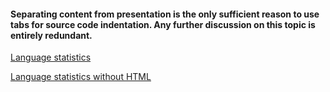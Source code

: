#### Separating content from presentation is the only sufficient reason to use tabs for source code indentation. Any further discussion on this topic is entirely redundant.

[Language statistics](https://github-readme-stats.vercel.app/api/top-langs/?username=mikomatyk)

[Language statistics without HTML](https://github-readme-stats.vercel.app/api/top-langs/?username=mikomatyk&hide=html)
